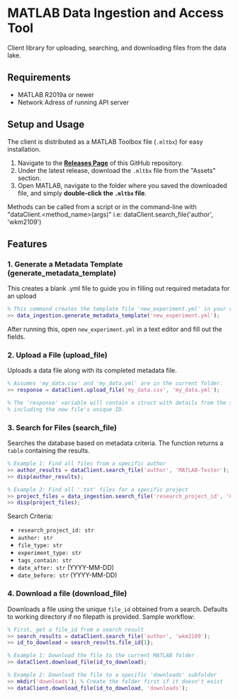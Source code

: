 # MATLAB Data Ingestion and Access Tool

Client library for uploading, searching, and downloading files from the data lake.

## Requirements
- MATLAB R2019a or newer
- Network Adress of running API server

## Setup and Usage
The client is distributed as a MATLAB Toolbox file (`.mltbx`) for easy installation.

1.  Navigate to the [**Releases Page**](https://github.com/wmorrill24/matlab-client-library/releases) of this GitHub repository.
2.  Under the latest release, download the `.mltbx` file from the "Assets" section.
3.  Open MATLAB, navigate to the folder where you saved the downloaded file, and simply **double-click the `.mltbx` file**.

Methods can be called from a script or in the command-line with "dataClient.<method_name>(args)" 
i.e: dataClient.search_file('author', 'wkm2109')

## Features
### 1. Generate a Metadata Template (generate_metadata_template)
This creates a blank .yml file to guide you in filling out required metadata for an upload
```matlab
% This command creates the template file 'new_experiment.yml' in your current folder.
>> data_ingestion.generate_metadata_template('new_experiment.yml');
```
After running this, open `new_experiment.yml` in a text editor and fill out the fields.

### 2. Upload a File (upload_file)
Uploads a data file along with its completed metadata file.
```matlab
% Assumes 'my_data.csv' and 'my_data.yml' are in the current folder.
>> response = dataClient.upload_file('my_data.csv', 'my_data.yml');

% The 'response' variable will contain a struct with details from the server,
% including the new file's unique ID.
```

### 3. Search for Files (search_file)
Searches the database based on metadata criteria. 
The function returns a `table` containing the results.
```matlab
% Example 1: Find all files from a specific author
>> author_results = dataClient.search_file('author', 'MATLAB-Tester');
>> disp(author_results);

% Example 2: Find all '.txt' files for a specific project
>> project_files = data_ingestion.search_file('research_project_id', 'Client-Test-Project', 'file_type', 'txt');
>> disp(project_files);
```
Search Criteria:
- `research_project_id: str`
- `author: str`
- `file_type: str`
- `experiment_type: str`
- `tags_contain: str`
- `date_after: str` (YYYY-MM-DD)
- `date_before: str` (YYYY-MM-DD)

### 4. Download a file (download_file)
Downloads a file using the unique `file_id` obtained from a search. 
Defaults to working directory if no filepath is provided.
Sample workflow: 
```matlab
% First, get a file_id from a search result
>> search_results = dataClient.search_file('author', 'wkm2109');
>> id_to_download = search_results.file_id{1};

% Example 1: Download the file to the current MATLAB folder
>> dataClient.download_file(id_to_download);

% Example 2: Download the file to a specific 'downloads' subfolder
>> mkdir('downloads'); % Create the folder first if it doesn't exist
>> dataClient.download_file(id_to_download, 'downloads');
```
